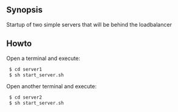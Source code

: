 Synopsis
--------
Startup of two simple servers that will be behind the loadbalancer

Howto
-----
Open a terminal and execute:
```sh
 $ cd server1
 $ sh start_server.sh
```

Open another terminal and execute:
```sh
 $ cd server2
 $ sh start_server.sh
 ```

